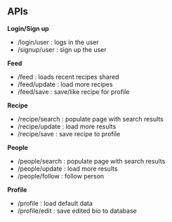 ## **APIs**
**Login/Sign up**
 - /login/user : logs in the user
 - /signup/user : sign up the user
 
 **Feed**
 - /feed : loads recent recipes shared
 - /feed/update : load more recipes
 - /feed/save : save/like recipe for profile
 
**Recipe**
 - /recipe/search : populate page with search results
 - /recipe/update : load more results
 - /recipe/save : save recipe to profile

**People**
 - /people/search : populate page with search results
 - /people/update : load more results
 - /people/follow : follow person

**Profile**
 - /profile : load default data
 - /profile/edit : save edited bio to database
